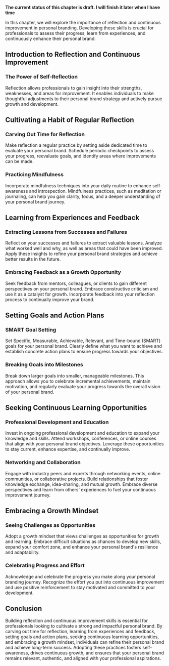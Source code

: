 **The current status of this chapter is draft. I will finish it later when I have time**

In this chapter, we will explore the importance of reflection and continuous improvement in personal branding. Developing these skills is crucial for professionals to assess their progress, learn from experiences, and continuously enhance their personal brand.

Introduction to Reflection and Continuous Improvement
-----------------------------------------------------

### The Power of Self-Reflection

Reflection allows professionals to gain insight into their strengths, weaknesses, and areas for improvement. It enables individuals to make thoughtful adjustments to their personal brand strategy and actively pursue growth and development.

Cultivating a Habit of Regular Reflection
-----------------------------------------

### Carving Out Time for Reflection

Make reflection a regular practice by setting aside dedicated time to evaluate your personal brand. Schedule periodic checkpoints to assess your progress, reevaluate goals, and identify areas where improvements can be made.

### Practicing Mindfulness

Incorporate mindfulness techniques into your daily routine to enhance self-awareness and introspection. Mindfulness practices, such as meditation or journaling, can help you gain clarity, focus, and a deeper understanding of your personal brand journey.

Learning from Experiences and Feedback
--------------------------------------

### Extracting Lessons from Successes and Failures

Reflect on your successes and failures to extract valuable lessons. Analyze what worked well and why, as well as areas that could have been improved. Apply these insights to refine your personal brand strategies and achieve better results in the future.

### Embracing Feedback as a Growth Opportunity

Seek feedback from mentors, colleagues, or clients to gain different perspectives on your personal brand. Embrace constructive criticism and use it as a catalyst for growth. Incorporate feedback into your reflection process to continually improve your brand.

Setting Goals and Action Plans
------------------------------

### SMART Goal Setting

Set Specific, Measurable, Achievable, Relevant, and Time-bound (SMART) goals for your personal brand. Clearly define what you want to achieve and establish concrete action plans to ensure progress towards your objectives.

### Breaking Goals into Milestones

Break down larger goals into smaller, manageable milestones. This approach allows you to celebrate incremental achievements, maintain motivation, and regularly evaluate your progress towards the overall vision of your personal brand.

Seeking Continuous Learning Opportunities
-----------------------------------------

### Professional Development and Education

Invest in ongoing professional development and education to expand your knowledge and skills. Attend workshops, conferences, or online courses that align with your personal brand objectives. Leverage these opportunities to stay current, enhance expertise, and continually improve.

### Networking and Collaboration

Engage with industry peers and experts through networking events, online communities, or collaborative projects. Build relationships that foster knowledge exchange, idea-sharing, and mutual growth. Embrace diverse perspectives and learn from others' experiences to fuel your continuous improvement journey.

Embracing a Growth Mindset
--------------------------

### Seeing Challenges as Opportunities

Adopt a growth mindset that views challenges as opportunities for growth and learning. Embrace difficult situations as chances to develop new skills, expand your comfort zone, and enhance your personal brand's resilience and adaptability.

### Celebrating Progress and Effort

Acknowledge and celebrate the progress you make along your personal branding journey. Recognize the effort you put into continuous improvement and use positive reinforcement to stay motivated and committed to your development.

Conclusion
----------

Building reflection and continuous improvement skills is essential for professionals looking to cultivate a strong and impactful personal brand. By carving out time for reflection, learning from experiences and feedback, setting goals and action plans, seeking continuous learning opportunities, and embracing a growth mindset, individuals can refine their personal brand and achieve long-term success. Adopting these practices fosters self-awareness, drives continuous growth, and ensures that your personal brand remains relevant, authentic, and aligned with your professional aspirations.
